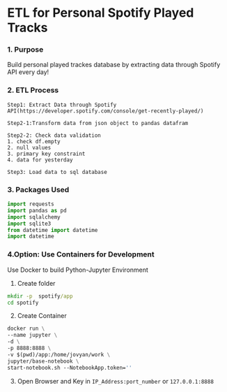 # ETL for Personal Spotify Played Tracks


### 1. Purpose 
Build personal played trackes database by extracting data through Spotify API every day! 

### 2. ETL Process

```
Step1: Extract Data through Spotify API(https://developer.spotify.com/console/get-recently-played/)

Step2-1:Transform data from json object to pandas datafram

Step2-2: Check data validation
1. check df.empty
2. null values
3. primary key constraint
4. data for yesterday

Step3: Load data to sql database
```

### 3. Packages Used
```python
import requests
import pandas as pd 
import sqlalchemy
import sqlite3
from datetime import datetime
import datetime
```

### 4.Option: Use Containers for Development
Use Docker to build Python-Jupyter Environment
1. Create folder
```cmd
mkdir -p  spotify/app
cd spotify
```
2. Create Container
```dockerfile
docker run \
--name jupyter \
-d \
-p 8888:8888 \
-v $(pwd)/app:/home/jovyan/work \
jupyter/base-notebook \
start-notebook.sh --NotebookApp.token=''
```
3. Open Browser and Key in `IP_Address:port_number` or `127.0.0.1:8888`




